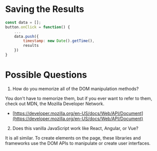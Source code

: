 # Saving the Results

```javascript
const data = [];
button.onClick = function() {
    ...
    data.push({
        timestamp: new Date().getTime(),
        results
    })
}
```

# Possible Questions

1. How do you memorize all of the DOM manipulation methods?

You don't have to memorize them, but if you ever want to refer to them, check out MDN, the Mozilla Developer Network.

- [https://developer.mozilla.org/en-US/docs/Web/API/Document](https://developer.mozilla.org/en-US/docs/Web/API/Document)

2. Does this vanilla JavaScript work like React, Angular, or Vue?

It is all similar. To create elements on the page, these libraries and frameworks use the DOM APIs to manipulate or create user interfaces.
